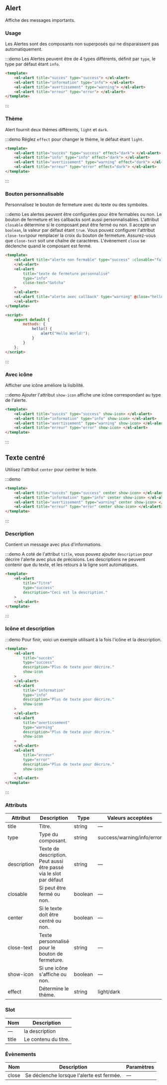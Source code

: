 ## Alert

Affiche des messages importants.

### Usage

Les Alertes sont des composants non superposés qui ne disparaissent pas automatiquement.

:::demo Les Alertes peuvent être de 4 types différents, définit par `type`, le type par défaut étant `info`.

```html
<template>
	<el-alert title="succès" type="success"> </el-alert>
	<el-alert title="information" type="info"> </el-alert>
	<el-alert title="avertissement" type="warning"> </el-alert>
	<el-alert title="erreur" type="error"> </el-alert>
</template>
```

:::

### Thème

Alert fournit deux thèmes différents, `light` et `dark`.

:::demo Réglez `effect` pour changer le thème, le défaut étant `light`.

```html
<template>
	<el-alert title="succès" type="success" effect="dark"> </el-alert>
	<el-alert title="info" type="info" effect="dark"> </el-alert>
	<el-alert title="avertissement" type="warning" effect="dark"> </el-alert>
	<el-alert title="erreur" type="error" effect="dark"> </el-alert>
</template>
```

:::

### Bouton personnalisable

Personnalisez le bouton de fermeture avec du texte ou des symboles.

:::demo Les alertes peuvent être configurées pour être fermables ou non. Le bouton de fermeture et les callbacks sont aussi personnalisables. L'attribut `closable` détermine si le composant peut être fermé ou non. Il accepte un `boolean`, la valeur par défaut étant `true`. Vous pouvez configurer l'attribut `close-text`pour remplacer la croix du bouton de fermeture. Assurez-vous que `close-text` soit une chaîne de caractères. L'évènement `close` se déclenche quand le composant est fermé.

```html
<template>
	<el-alert title="alerte non fermable" type="success" :closable="false">
	</el-alert>
	<el-alert
		title="texte de fermeture personnalisé"
		type="info"
		close-text="Gotcha"
	>
	</el-alert>
	<el-alert title="alerte avec callback" type="warning" @close="hello">
	</el-alert>
</template>

<script>
	export default {
		methods: {
			hello() {
				alert("Hello World!");
			}
		}
	};
</script>
```

:::

### Avec icône

Afficher une icône améliore la lisibilité.

:::demo Ajouter l'attribut `show-icon` affiche une icône correspondant au type de l'alerte.

```html
<template>
	<el-alert title="succès" type="success" show-icon> </el-alert>
	<el-alert title="information" type="info" show-icon> </el-alert>
	<el-alert title="avertissement" type="warning" show-icon> </el-alert>
	<el-alert title="erreur" type="error" show-icon> </el-alert>
</template>
```

:::

## Texte centré

Utilisez l'attribut `center` pour centrer le texte.

:::demo

```html
<template>
	<el-alert title="succès" type="success" center show-icon> </el-alert>
	<el-alert title="information" type="info" center show-icon> </el-alert>
	<el-alert title="avertissement" type="warning" center show-icon> </el-alert>
	<el-alert title="erreur" type="error" center show-icon> </el-alert>
</template>
```

:::

### Description

Contient un message avec plus d'informations.

:::demo A coté de l'attribut `title`, vous pouvez ajouter `description` pour décrire l'alerte avec plus de précisions. Les descriptions ne peuvent contenir que du texte, et les retours à la ligne sont automatiques.

```html
<template>
	<el-alert
		title="Titre"
		type="success"
		description="Ceci est la description."
	>
	</el-alert>
</template>
```

:::

### Icône et description

:::demo Pour finir, voici un exemple utilisant à la fois l'icône et la description.

```html
<template>
	<el-alert
		title="succès"
		type="success"
		description="Plus de texte pour décrire."
		show-icon
	>
	</el-alert>
	<el-alert
		title="information"
		type="info"
		description="Plus de texte pour décrire."
		show-icon
	>
	</el-alert>
	<el-alert
		title="avertissement"
		type="warning"
		description="Plus de texte pour décrire."
		show-icon
	>
	</el-alert>
	<el-alert
		title="erreur"
		type="error"
		description="Plus de texte pour décrire."
		show-icon
	>
	</el-alert>
</template>
```

:::

### Attributs

| Attribut    | Description                                                        | Type    | Valeurs acceptées          | Défaut |
| ----------- | ------------------------------------------------------------------ | ------- | -------------------------- | ------ |
| title       | Titre.                                                             | string  | —                          | —      |
| type        | Type du composant.                                                 | string  | success/warning/info/error | info   |
| description | Texte de description. Peut aussi être passé via le slot par défaut | string  | —                          | —      |
| closable    | Si peut être fermé ou non.                                         | boolean | —                          | true   |
| center      | Si le texte doit être centré ou non.                               | boolean | —                          | false  |
| close-text  | Texte personnalisé pour le bouton de fermeture.                    | string  | —                          | —      |
| show-icon   | Si une icône s'affiche ou non.                                     | boolean | —                          | false  |
| effect      | Détermine le thème.                                                | string  | light/dark                 | light  |

### Slot

| Nom   | Description          |
| ----- | -------------------- |
| —     | la description       |
| title | Le contenu du titre. |

### Évènements

| Nom   | Description                               | Paramètres |
| ----- | ----------------------------------------- | ---------- |
| close | Se déclenche lorsque l'alerte est fermée. | —          |
